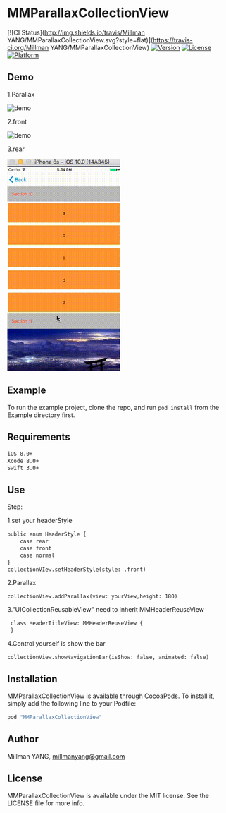 # MMParallaxCollectionView

[![CI Status](http://img.shields.io/travis/Millman YANG/MMParallaxCollectionView.svg?style=flat)](https://travis-ci.org/Millman YANG/MMParallaxCollectionView)
[![Version](https://img.shields.io/cocoapods/v/MMParallaxCollectionView.svg?style=flat)](http://cocoapods.org/pods/MMParallaxCollectionView)
[![License](https://img.shields.io/cocoapods/l/MMParallaxCollectionView.svg?style=flat)](http://cocoapods.org/pods/MMParallaxCollectionView)
[![Platform](https://img.shields.io/cocoapods/p/MMParallaxCollectionView.svg?style=flat)](http://cocoapods.org/pods/MMParallaxCollectionView)

## Demo
1.Parallax

![demo](https://github.com/MillmanY/MMParallaxCollectionView/blob/master/DemoSource/Demo.gif)

2.front

![demo](https://github.com/MillmanY/MMParallaxCollectionView/blob/master/DemoSource/front.gif)

3.rear

![demo](https://github.com/MillmanY/MMParallaxCollectionView/blob/master/DemoSource/rear.gif)

## Example

To run the example project, clone the repo, and run `pod install` from the Example directory first.

## Requirements

    iOS 8.0+
    Xcode 8.0+
    Swift 3.0+
## Use

Step:

1.set your headerStyle
       
    public enum HeaderStyle {
        case rear
        case front
        case normal
    }
    collectionVIew.setHeaderStyle(style: .front)
 
2.Parallax
  
    collectionView.addParallax(view: yourView,height: 180)
      
3."UICollectionReusableView" need to inherit MMHeaderReuseView
  
     class HeaderTitleView: MMHeaderReuseView {
     }
     
4.Control yourself is show the bar
    
    collectionView.showNavigationBar(isShow: false, animated: false)

## Installation

MMParallaxCollectionView is available through [CocoaPods](http://cocoapods.org). To install
it, simply add the following line to your Podfile:

```ruby
pod "MMParallaxCollectionView"
```

## Author

Millman YANG, millmanyang@gmail.com

## License

MMParallaxCollectionView is available under the MIT license. See the LICENSE file for more info.
